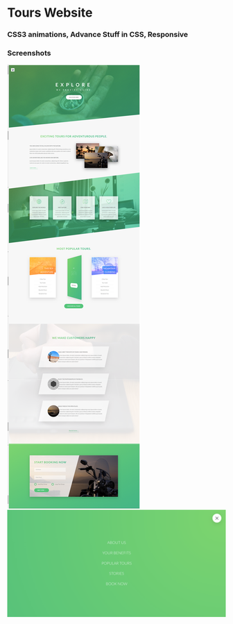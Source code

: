 # Tours Website

### CSS3 animations, Advance Stuff in CSS, Responsive

### Screenshots

<img src='screenshots/tours.png'>

<img src='screenshots/navigation.png'>

